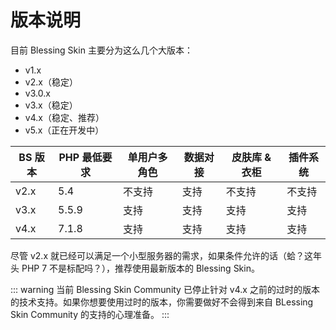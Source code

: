 # 版本说明

目前 Blessing Skin 主要分为这么几个大版本：

- v1.x
- v2.x（稳定）
- v3.0.x
- v3.x（稳定）
- v4.x（稳定、推荐）
- v5.x（正在开发中）

| BS 版本 | PHP 最低要求 | 单用户多角色 | 数据对接 | 皮肤库 & 衣柜 | 插件系统 |
| ------- | ------------ | ------------ | -------- | -------- | -------- |
| v2.x    | 5.4          | 不支持       | 支持     | 不支持   | 不支持   |
| v3.x    | 5.5.9        | 支持         | 支持     | 支持     | 支持     |
| v4.x    | 7.1.8        | 支持         | 支持     | 支持     | 支持      |

尽管 v2.x 就已经可以满足一个小型服务器的需求，如果条件允许的话（蛤？这年头 PHP 7 不是标配吗？），推荐使用最新版本的 Blessing Skin。

::: warning
当前 Blessing Skin Community 已停止针对 v4.x 之前的过时的版本的技术支持。如果你想要使用过时的版本，你需要做好不会得到来自 BLessing Skin Community 的支持的心理准备。
:::



